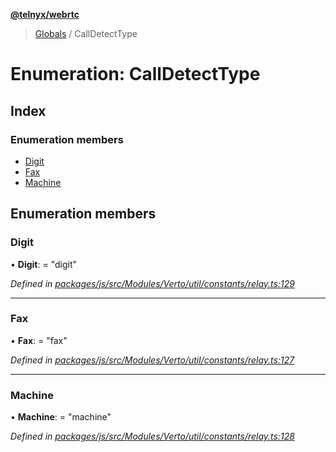**[@telnyx/webrtc](../README.md)**

> [Globals](../README.md) / CallDetectType

# Enumeration: CallDetectType

## Index

### Enumeration members

* [Digit](calldetecttype.md#digit)
* [Fax](calldetecttype.md#fax)
* [Machine](calldetecttype.md#machine)

## Enumeration members

### Digit

•  **Digit**:  = "digit"

*Defined in [packages/js/src/Modules/Verto/util/constants/relay.ts:129](https://github.com/team-telnyx/webrtc/blob/main/packages/js/src/Modules/Verto/util/constants/relay.ts#L129)*

___

### Fax

•  **Fax**:  = "fax"

*Defined in [packages/js/src/Modules/Verto/util/constants/relay.ts:127](https://github.com/team-telnyx/webrtc/blob/main/packages/js/src/Modules/Verto/util/constants/relay.ts#L127)*

___

### Machine

•  **Machine**:  = "machine"

*Defined in [packages/js/src/Modules/Verto/util/constants/relay.ts:128](https://github.com/team-telnyx/webrtc/blob/main/packages/js/src/Modules/Verto/util/constants/relay.ts#L128)*
